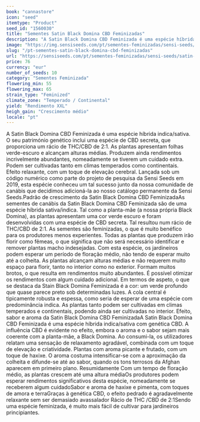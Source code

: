 ```yaml
---
book: "cannastore"
icon: "seed"
itemtype: "Product"
seed_id: "1560030"
title: "Sementes Satin Black Domina CBD Feminizadas"
description: "A Satin Black Domina CBD Feminizada é uma espécie híbrida indica/sativa com genética CBD secreta. Rácio de THC/CBD de 2:1. Efeito relaxante."
image: "https://img.sensiseeds.com/pt/sementes-feminizadas/sensi-seeds/satin-black-domina-cbd-feminizadas-image.png"
slug: "/pt-sementes-satin-black-domina-cbd-feminizadas"
url: "https://sensiseeds.com/pt/sementes-feminizadas/sensi-seeds/satin-black-domina-cbd-feminizadas?a_aid=cannastore"
price: 76
currency: "eur"
number_of_seeds: 10
category: "Sementes Feminizada"
flowering_min: 55
flowering_max: 65
strain_type: "Feminized"
climate_zone: "Temperado / Continental"
yield: "Rendimento XXL"
heigh_gain: "Crescimento médio"
locale: "pt"
---
```

A Satin Black Domina CBD Feminizada é uma espécie híbrida indica/sativa. O seu património genético inclui uma espécie de CBD secreta, que proporciona um rácio de THC/CBD de 2:1. As plantas apresentam folhas verde-escuro e alcançam alturas médias. Produzem ainda rendimentos incrivelmente abundantes, nomeadamente se tiverem um cuidado extra. Podem ser cultivadas tanto em climas temperados como continentais. Efeito relaxante, com um toque de elevação cerebral. Lançada sob um código numérico como parte do projeto de pesquisa da Sensi Seeds em 2019, esta espécie conheceu um tal sucesso junto da nossa comunidade de canábis que decidimos adicioná-la ao nosso catálogo permanente da Sensi Seeds.Padrão de crescimento da Satin Black Domina CBD FeminizadaAs sementes de canábis da Satin Black Domina CBD Feminizada são de uma espécie híbrida sativa/indica. Tal como a planta-mãe (a nossa própria Black Domina), as plantas apresentam uma cor verde escuro e foram desenvolvidas com uma espécie de CBD secreta. Tal resultou num rácio de THC/CBD de 2:1. As sementes são feminizadas, o que é muito benéfico para os produtores menos experientes. Todas as plantas que produzem irão florir como fêmeas, o que significa que não será necessário identificar e remover plantas macho indesejadas. Com esta espécie, os jardineiros podem esperar um período de floração médio, não tendo de esperar muito até a colheita. As plantas alcançam alturas médias e não requerem muito espaço para florir, tanto no interior como no exterior. Formam muitos brotos, o que resulta em rendimentos muito abundantes. É possível otimizar os rendimentos com algum cuidado adicional. Em termos de aspeto, o que se destaca da Stain Black Domina Feminizada é a cor: um verde profundo que quase parece preto sob determinadas luzes. A cola central é tipicamente robusta e espessa, como seria de esperar de uma espécie com predominância indica. As plantas tanto podem ser cultivadas em climas temperados e continentais, podendo ainda ser cultivadas no interior. Efeito, sabor e aroma da Satin Black Domina CBD FeminizadaA Satin Black Domina CBD Feminizada é uma espécie híbrida indica/sativa com genética CBD. A influência CBD é evidente no efeito, embora o aroma e o sabor sejam mais coerente com a planta-mãe, a Black Domina. Ao consumi-la, os utilizadores relatam uma sensação de relaxamento agradável, combinada com um toque de elevação e criatividade. Plantas com aroma picante e frutado, com um toque de haxixe. O aroma costuma intensificar-se com a aproximação da colheita e difunde-se até ao sabor, quando os tons terrosos da Afghan aparecem em primeiro plano. Resumidamente Com um tempo de floração médio, as plantas crescem até uma altura médiaOs produtores podem esperar rendimentos significativos desta espécie, nomeadamente se receberem algum cuidadoSabor e aroma de haxixe e pimenta, com toques de amora e terraGraças à genética CBD, o efeito pedrado é agradavelmente relaxante sem ser demasiado avassalador Rácio de THC /CBD de 2:1Sendo uma espécie feminizada, é muito mais fácil de cultivar para jardineiros principiantes.
